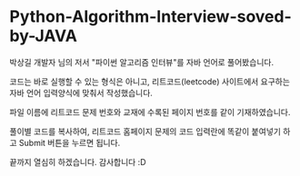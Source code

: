 # Python-Algorithm-Interview-soved-by-JAVA
박상길 개발자 님의 저서 "파이썬 알고리즘 인터뷰"를 자바 언어로 풀어봤습니다.

코드는 바로 실행할 수 있는 형식은 아니고, 리트코드(leetcode) 사이트에서 요구하는
자바 언어 입력양식에 맞춰서 작성했습니다.

파일 이름에 리트코드 문제 번호와 교재에 수록된 페이지 번호를 같이 기재하였습니다.

풀이별 코드를 복사하여, 리트코드 홈페이지 문제의 코드 입력란에 똑같이 붙여넣기 하고 Submit 버튼을 누르면 됩니다.

끝까지 열심히 하겠습니다. 감사합니다 :D
